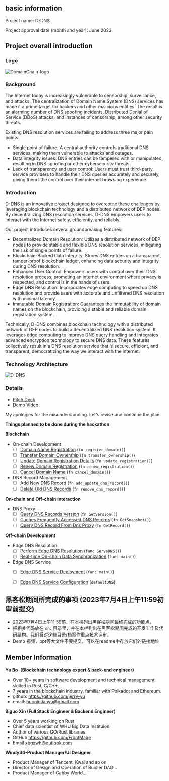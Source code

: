 ## basic information

Project name: D-DNS  

Project approval date (month and year): June 2023

## Project overall introduction
### Logo
![DomainChain-logo](./resource/DDNS.svg)

### Background
The Internet today is increasingly vulnerable to censorship, surveillance, and attacks. The centralization of Domain Name System (DNS) services has made it a prime target for hackers and other malicious entities. The result is an alarming number of DNS spoofing incidents, Distributed Denial of Service (DDoS) attacks, and instances of censorship, among other security threats. 

Existing DNS resolution services are failing to address three major pain points: 

- Single point of failure: A central authority controls traditional DNS services, making them vulnerable to attacks and outages.
- Data integrity issues: DNS entries can be tampered with or manipulated, resulting in DNS spoofing or other cybersecurity threats. 
- Lack of transparency and user control: Users must trust third-party service providers to handle their DNS queries accurately and securely, giving them little control over their internet browsing experience. 

### Introduction
D-DNS is an innovative project designed to overcome these challenges by leveraging blockchain technology and a distributed network of DEP nodes. By decentralizing DNS resolution services, D-DNS empowers users to interact with the Internet safely, efficiently, and reliably. 

Our project introduces several groundbreaking features: 

- Decentralized Domain Resolution: Utilizes a distributed network of DEP nodes to provide stable and flexible DNS resolution services, mitigating the risk of single points of failure.
- Blockchain-Backed Data Integrity: Stores DNS entries on a transparent, tamper-proof blockchain ledger, enhancing data security and integrity during DNS resolution.
- Enhanced User Control: Empowers users with control over their DNS resolution process, promoting an internet environment where privacy is respected, and control is in the hands of users.
- Edge DNS Resolution: Incorporates edge computing to speed up DNS resolution and provide users with accurate and unfiltered DNS resolution with minimal latency.
- Immutable Domain Registration: Guarantees the immutability of domain names on the blockchain, providing a stable and reliable domain registration system.

Technically, D-DNS combines blockchain technology with a distributed network of DEP nodes to build a decentralized DNS resolution system. It leverages edge computing to improve DNS query handling and integrates advanced encryption technology to secure DNS data. These features collectively result in a DNS resolution service that is secure, efficient, and transparent, democratizing the way we interact with the internet.

### Technology Architecture
![D-DNS](./resource/ddns_process.jpg)
### Details
- [Pitch Deck](https://gamma.app/docs/ynpgezzrhvxhavp?token=&following_id=63f5rxvtqbap3c2&follow_on_start=true)
- [Demo Video](https://drive.google.com/file/d/1JDzpXk62PA8G3tzeKbwdsu6t6bhy_q7N/view)

My apologies for the misunderstanding. Let's revise and continue the plan:

**Things planned to be done during the hackathon**

**Blockchain**

- On-chain Development
   - [ ] [Domain Name Registration](https://github.com/parity-asia/hackathon-2023-summer/blob/main/projects/33-D-Dns/src/dep-dns-chain/pallets/dep-dns/src/lib.rs#L147) (`fn register_domain()`)
   - [ ] [Transfer Domain Ownership](https://github.com/parity-asia/hackathon-2023-summer/blob/main/projects/33-D-Dns/src/dep-dns-chain/pallets/dep-dns/src/lib.rs#L181C2-L181C2) (`fn transfer_ownership()`)
   - [ ] [Update Domain Registration Details](https://github.com/parity-asia/hackathon-2023-summer/blob/main/projects/33-D-Dns/src/dep-dns-chain/pallets/dep-dns/src/lib.rs#L229C10-L229C29) (`fn update_registration()`)
   - [ ] [Renew Domain Registration](https://github.com/parity-asia/hackathon-2023-summer/blob/main/projects/33-D-Dns/src/dep-dns-chain/pallets/dep-dns/src/lib.rs#L202) (`fn renew_registration()`)
   - [ ] [Cancel Domain Name](https://github.com/parity-asia/hackathon-2023-summer/blob/main/projects/33-D-Dns/src/dep-dns-chain/pallets/dep-dns/src/lib.rs#L255C10-L255C23) (`fn cancel_domain()`)

- DNS Record Management
   - [ ] [Add New DNS Record](https://github.com/parity-asia/hackathon-2023-summer/blob/main/projects/33-D-Dns/src/dep-dns-chain/pallets/dep-dns/src/lib.rs#L273) (`fn add_update_dns_record()`)
   - [ ] [Delete Old DNS Records](https://github.com/parity-asia/hackathon-2023-summer/blob/main/projects/33-D-Dns/src/dep-dns-chain/pallets/dep-dns/src/lib.rs#L297C10-L297C27) (`fn remove_dns_record()`)

**On-chain and Off-chain Interaction**

- DNS Proxy
   - [ ] [Query DNS Records Version](https://github.com/parity-asia/hackathon-2023-summer/blob/main/projects/33-D-Dns/src/dns-proxy/server.go#L72C24-L72C34) (`fn GetVersion()`)
   - [ ] [Caches Frequently Accessed DNS Records](https://github.com/parity-asia/hackathon-2023-summer/blob/main/projects/33-D-Dns/src/dns-proxy/server.go#L90C24-L90C35) (`fn GetSnapshot()`)
   - [ ] [Query DNS Record From Dns Proxy](https://github.com/parity-asia/hackathon-2023-summer/blob/main/projects/33-D-Dns/src/dns-proxy/server.go#L48C24-L48C33) (`fn GetRecord()`)

**Off-chain Development**

- Edge DNS Resolution
   - [ ] [Perform Edge DNS Resolution](https://github.com/FrontMage/hackathon-2023-summer/blob/main/projects/33-D-Dns/src/dns-server/clashdns/server.go) (`func ServeDNS()`)
   - [ ] [Real-time On-chain Data Synchronization](https://github.com/FrontMage/hackathon-2023-summer/blob/main/projects/33-D-Dns/src/dns-server/main.go) (`func main()`)

- Edge DNS Service
   - [ ] [Edge DNS Service Deployment](https://github.com/FrontMage/hackathon-2023-summer/blob/main/projects/33-D-Dns/src/dns-server/main.go) (`func main()`)
   - [ ] [Edge DNS Service Configuration](https://github.com/FrontMage/hackathon-2023-summer/blob/main/projects/33-D-Dns/src/dns-server/main.go) (`defaultDNS`)


## 黑客松期间所完成的事项 (2023年7月4日上午11:59初审前提交)

- 2023年7月4日上午11:59前，在本栏列出黑客松期间最终完成的功能点。
- 把相关代码放在 `src` 目录里，并在本栏列出在黑客松期间完成的开发工作及代码结构。我们将对这些目录/档案作重点技术评审。
- Demo 视频，ppt等大文件不要提交。可以在readme中存放它们的链接地址

## Member Information

**Yu Bo（Blockchain technology expert & back-end engineer）**  
- Over 10+ years in software development and technical management, skilled in Rust, C/C++.
- 7 years in the blockchain industry, familiar with Polkadot and Ethereum.
- github: https://github.com/jerry-yu
- email: huoqiutianyu@gmail.com

**Biguo Xin (Full Stack Engineer & Backend Engineer)**  
- Over 5 years working on Rust
- Chief data scientist of WHU Big Data Instituion
- Author of various GO/Rust libraries
- GitHub https://github.com/FrontMage
- Email xbgxwh@outlook.com

**Windy34-Product Manager/UI Designer**
- Product Manager of Tencent, Kwai and so on
- Director of Design and Operation of Buidler DAO…
- Product Manager of Gabby World…
